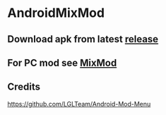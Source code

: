 # AndroidMixMod

## Download apk from latest [release](https://github.com/DeNcHiK3713/AndroidMixMod/releases/latest)

## For PC mod see [MixMod](https://github.com/DeNcHiK3713/MixMod/)

## Credits
https://github.com/LGLTeam/Android-Mod-Menu